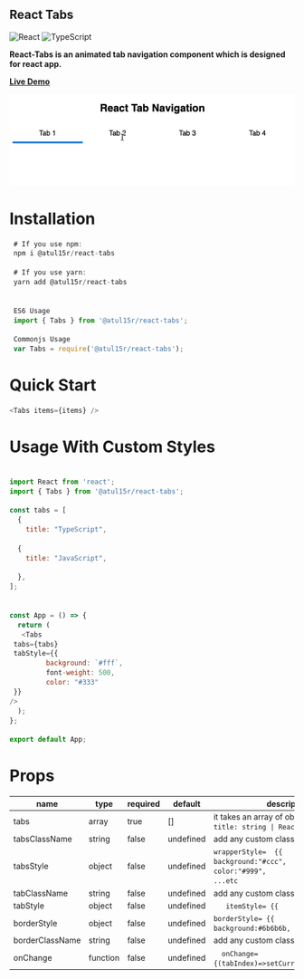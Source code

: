 ## React Tabs

![React](https://img.shields.io/badge/react-%2320232a.svg?style=for-the-badge&logo=react&logoColor=%2361DAFB)
![TypeScript](https://img.shields.io/badge/typescript-%23007ACC.svg?style=for-the-badge&logo=typescript&logoColor=white)

**React-Tabs is an animated tab navigation component which is designed for react
app.**

**[Live Demo](https://codesandbox.io/s/atul15r-react-tab-mdnzqn)**

![Alt text](visual/react-tabs.gif?raw=true 'React Tabs')

# Installation

```js
 # If you use npm:
 npm i @atul15r/react-tabs

 # If you use yarn:
 yarn add @atul15r/react-tabs


 ES6 Usage
 import { Tabs } from '@atul15r/react-tabs';

 Commonjs Usage
 var Tabs = require('@atul15r/react-tabs');

```

# Quick Start

```js
<Tabs items={items} />
```

# Usage With Custom Styles

```js

import React from 'react';
import { Tabs } from '@atul15r/react-tabs';

const tabs = [
  {
    title: "TypeScript",

  {
    title: "JavaScript",

  },
];


const App = () => {
  return (
   <Tabs
 tabs={tabs}
 tabStyle={{
         background: `#fff`,
         font-weight: 500,
         color: "#333"
 }}
/>
  );
};

export default App;

```

# Props

| name            | type     | required | default   | description                                                                                                                                     |
|-----------------|----------|----------|-----------|-------------------------------------------------------------------------------------------------------------------------------------------------|
| tabs            | array    | true     | []        | it takes an array of object       `{       title: string \| ReactNode   }[]`                                                                    |
| tabsClassName   | string   | false    | undefined | add any custom class you want                                                                                                                   |
| tabsStyle       | object   | false    | undefined |        `wrapperStyle=  {{                    background:"#ccc",                    color:"#999",                    ...etc                  }}` |
| tabClassName    | string   | false    | undefined | add any custom class you want                                                                                                                   |
| tabStyle        | object   | false    | undefined |  `   itemStyle= {{        padding:4, }}`                                                                                                        |
| borderStyle     | object   | false    | undefined |  `borderStyle= {{        background:#6b6b6b, }}`                                                                                                |
| borderClassName | string   | false    | undefined | add any custom class you want                                                                                                                   |
| onChange        | function | false    | undefined |  `   onChange={(tabIndex)=>setCurrentTab(tabIndex)} `                                                                                           |